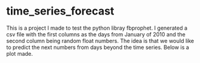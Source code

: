 # time_series_forecast

This is a project I made to test the python libray fbprophet. I generated a csv file with the first columns as the days from January of 2010 and the second column being random float numbers. The idea is that we would like to predict the next numbers from days beyond the time series. Below is a plot made.

